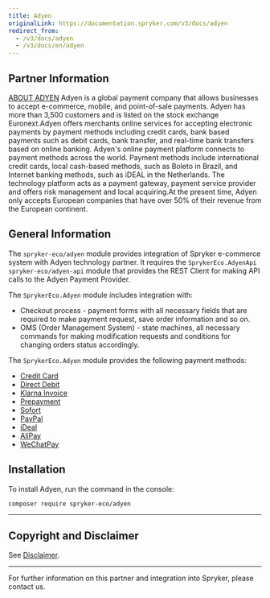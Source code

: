 ```yaml
---
title: Adyen
originalLink: https://documentation.spryker.com/v3/docs/adyen
redirect_from:
  - /v3/docs/adyen
  - /v3/docs/en/adyen
---
```


## Partner Information

[ABOUT ADYEN](https://www.adyen.com/) 
 Adyen is a global payment company that allows businesses to accept e-commerce, mobile, and point-of-sale payments. Adyen has more than 3,500 customers and is listed on the stock exchange Euronext.Adyen offers merchants online services for accepting electronic payments by payment methods including credit cards, bank based payments such as debit cards, bank transfer, and real-time bank transfers based on online banking. Adyen's online payment platform connects to payment methods across the world. Payment methods include international credit cards, local cash-based methods, such as Boleto in Brazil, and Internet banking methods, such as iDEAL in the Netherlands. The technology platform acts as a payment gateway, payment service provider and offers risk management and local acquiring.At the present time, Adyen only accepts European companies that have over 50% of their revenue from the European continent.

## General Information

The `spryker-eco/adyen` module provides integration of Spryker e-commerce system with Adyen technology partner. It requires the `SprykerEco.AdyenApi` `spryker-eco/adyen-api` module that provides the REST Client for making API calls to the Adyen Payment Provider.

The `SprykerEco.Adyen` module includes integration with:

* Checkout process - payment forms with all necessary fields that are required to make payment request, save order information and so on.
* OMS (Order Management System) - state machines, all necessary commands for making modification requests and conditions for changing orders status accordingly.

The `SprykerEco.Adyen` module provides the following payment methods:

* [Credit Card](https://documentation.spryker.com/v4/docs/adyen-provided-payment-methods##credit-card)
* [Direct Debit](https://documentation.spryker.com/v4/docs/adyen-provided-payment-methods#direct-debit--sepa-direct-debit-)
* [Klarna Invoice](https://documentation.spryker.com/v4/docs/adyen-provided-payment-methods#klarna-invoice)
* [Prepayment](https://documentation.spryker.com/v4/docs/adyen-provided-payment-methods#prepayment--bank-transfer-iban-)
* [Sofort](https://documentation.spryker.com/v4/docs/adyen-provided-payment-methods#sofort)
* [PayPal](https://documentation.spryker.com/v4/docs/adyen-provided-payment-methods#paypal)
* [iDeal](https://documentation.spryker.com/v4/docs/adyen-provided-payment-methods#ideal)
* [AliPay](https://documentation.spryker.com/v4/docs/adyen-provided-payment-methods#alipay)
* [WeChatPay](https://documentation.spryker.com/v4/docs/adyen-provided-payment-methods#wechatpay)

## Installation

To install Adyen, run the command in the console:
```
composer require spryker-eco/adyen
```

---

## Copyright and Disclaimer

See [Disclaimer](https://github.com/spryker/spryker-documentation).

---
For further information on this partner and integration into Spryker, please contact us.

<div class="hubspot-forms hubspot-forms--docs">
<div class="hubspot-form" id="hubspot-partners-1">
            <div class="script-embed" data-code="
                                            hbspt.forms.create({
				                                portalId: '2770802',
				                                formId: '163e11fb-e833-4638-86ae-a2ca4b929a41',
              	                                onFormReady: function() {
              		                                const hbsptInit = new CustomEvent('hbsptInit', {bubbles: true});
              		                                document.querySelector('#hubspot-partners-1').dispatchEvent(hbsptInit);
              	                                }
				                            });
            "></div>
</div>
</div>
